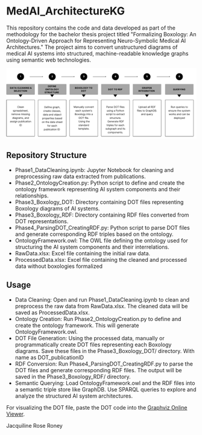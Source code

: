 # MedAI_ArchitectureKG

This repository contains the code and data developed as part of the methodology for the bachelor thesis project titled "Formalizing Boxology: An Ontology-Driven Approach for Representing Neuro-Symbolic Medical AI Architectures." The project aims to convert unstructured diagrams of medical AI systems into structured, machine-readable knowledge graphs using semantic web technologies.

![Proposed Methodology](Images/Methodology.png)

## Repository Structure
- Phase1_DataCleaning.ipynb: Jupyter Notebook for cleaning and preprocessing raw data extracted from publications.
- Phase2_OntologyCreation.py: Python script to define and create the ontology framework representing AI system components and their relationships.
- Phase3_Boxology_DOT: Directory containing DOT files representing Boxology diagrams of AI systems.
- Phase3_Boxology_RDF: Directory containing RDF files converted from DOT representations.
- Phase4_ParsingDOT_CreatingRDF.py: Python script to parse DOT files and generate corresponding RDF triples based on the ontology.
- OntologyFramework.owl: The OWL file defining the ontology used for structuring the AI system components and their interrelations.
- RawData.xlsx: Excel file containing the initial raw data.
- ProcessedData.xlsx: Excel file containing the cleaned and processed data without boxologies formalized

## Usage
- Data Cleaning: Open and run Phase1_DataCleaning.ipynb to clean and preprocess the raw data from RawData.xlsx. The cleaned data will be saved as ProcessedData.xlsx.
- Ontology Creation: Run Phase2_OntologyCreation.py to define and create the ontology framework. This will generate OntologyFramework.owl.
- DOT File Generation: Using the processed data, manually or programmatically create DOT files representing each Boxology diagrams. Save these files in the Phase3_Boxology_DOT/ directory. With name as DOT_publicationID
- RDF Conversion: Run Phase4_ParsingDOT_CreatingRDF.py to parse the DOT files and generate corresponding RDF files. The output will be saved in the Phase3_Boxology_RDF/ directory.
- Semantic Querying: Load OntologyFramework.owl and the RDF files into a semantic triple store like GraphDB. Use SPARQL queries to explore and analyze the structured AI system architectures.

For visualizing the DOT file, paste the DOT code into the [Graphviz Online Viewer](https://dreampuf.github.io/GraphvizOnline/?engine=dot).

Jacquiline Rose Roney  
